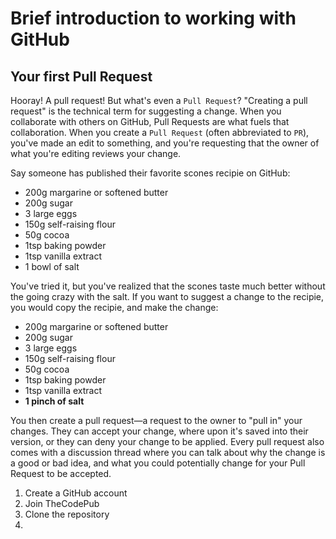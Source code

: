 # Brief introduction to working with GitHub

## Your first Pull Request

Hooray! A pull request! But what's even a `Pull Request`? "Creating a pull request" is the technical term for suggesting a change. When you collaborate with others on GitHub, Pull Requests are what fuels that collaboration. When you create a `Pull Request` (often abbreviated to `PR`), you've made an edit to something, and you're requesting that the owner of what you're editing reviews your change.

Say someone has published their favorite scones recipie on GitHub:

- 200g margarine or softened butter
- 200g sugar
- 3 large eggs
- 150g self-raising flour
- 50g cocoa
- 1tsp baking powder
- 1tsp vanilla extract
- 1 bowl of salt

You've tried it, but you've realized that the scones taste much better without the going crazy with the salt. If you want to suggest a change to the recipie, you would copy the recipie, and make the change:

- 200g margarine or softened butter
- 200g sugar
- 3 large eggs
- 150g self-raising flour
- 50g cocoa
- 1tsp baking powder
- 1tsp vanilla extract
- **1 pinch of salt**

You then create a pull request—a request to the owner to "pull in" your changes. They can accept your change, where upon it's saved into their version, or they can deny your change to be applied. Every pull request also comes with a discussion thread where you can talk about why the change is a good or bad idea, and what you could potentially change for your Pull Request to be accepted.

1. Create a GitHub account
2. Join TheCodePub
3. Clone the repository
4. 

